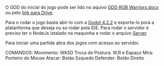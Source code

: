 O GDD do inicial do jogo pode ser lido no aquivo [GDD RGB Warriors.docx](https://github.com/Adon1as/rgb_warriors/blob/main/GDD%20RGB%20Warriors.docx) ou pelo [link para Drive](https://docs.google.com/document/d/1okHAa9a-ZZxE6_oG6Lp0Dz-9fDSC_6hN9u34XSIsIkM/edit?usp=sharing). 

Para o rodar o jogo basta abir-lo com a [Godot 4.2.2](https://godotengine.org/download/archive/4.2.2-stable/) e exporta-lo pora a platanforma que deseja ou so rodar pela IDE. 
Para rodar o servidor é preciso ter o NodeJs istalado na maquinha e rodar o arquivo [Server](https://github.com/Adon1as/rgb_warriors/blob/main/ws_server/server.js).

Para iniciar uma partida abra dos jogos com acesso ao servidor. 

COMANDOS: 
  Movimento: WASD
  Troca de Postura: W,R e Eapaço
  Mira: Ponteiro do Mouse
  Atacar: Botão Esquedo
  Defender: Botão Direito 
